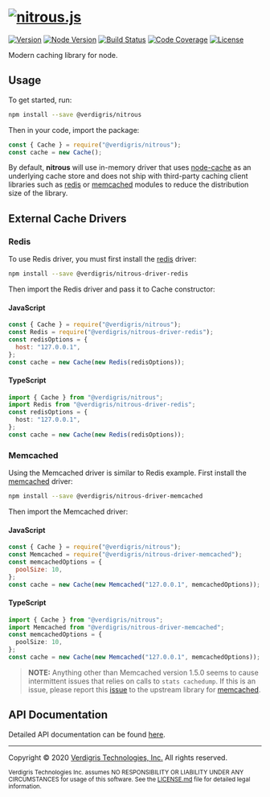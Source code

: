 # [![nitrous.js][nitrousjs]][nitrous-url]

[![Version][version-badge]][npm-url]
[![Node Version][node-badge]][node-url]
[![Build Status][build-status-badge]][github-workflows-url]
[![Code Coverage][codecov-badge]][codecov-url]
[![License][license-badge]](LICENSE.md)

Modern caching library for node.

## Usage

To get started, run:

```bash
npm install --save @verdigris/nitrous
```

Then in your code, import the package:

```javascript
const { Cache } = require("@verdigris/nitrous");
const cache = new Cache();
```

By default, **nitrous** will use in-memory driver that uses [node-cache][node-cache-url]
as an underlying cache store and does not ship with third-party caching client libraries
such as [redis][redis-url] or [memcached][memcached-url] modules to reduce the distribution
size of the library.

## External Cache Drivers

### Redis

To use Redis driver, you must first install the [redis][redis-driver-url]
driver:

```bash
npm install --save @verdigris/nitrous-driver-redis
```

Then import the Redis driver and pass it to Cache constructor:

#### JavaScript

```javascript
const { Cache } = require("@verdigris/nitrous");
const Redis = require("@verdigris/nitrous-driver-redis");
const redisOptions = {
  host: "127.0.0.1",
};
const cache = new Cache(new Redis(redisOptions));
```

#### TypeScript

```typescript
import { Cache } from "@verdigris/nitrous";
import Redis from "@verdigris/nitrous-driver-redis";
const redisOptions = {
  host: "127.0.0.1",
};
const cache = new Cache(new Redis(redisOptions));
```

### Memcached

Using the Memcached driver is similar to Redis example. First install the
[memcached][memcached-driver-url] driver:

```bash
npm install --save @verdigris/nitrous-driver-memcached
```

Then import the Memcached driver:

#### JavaScript

```javascript
const { Cache } = require("@verdigris/nitrous");
const Memcached = require("@verdigris/nitrous-driver-memcached");
const memcachedOptions = {
  poolSize: 10,
};
const cache = new Cache(new Memcached("127.0.0.1", memcachedOptions));
```

#### TypeScript

```typescript
import { Cache } from "@verdigris/nitrous";
import Memcached from "@verdigris/nitrous-driver-memcached";
const memcachedOptions = {
  poolSize: 10,
};
const cache = new Cache(new Memcached("127.0.0.1", memcachedOptions));
```

> **NOTE:** Anything other than Memcached version 1.5.0 seems to cause intermittent issues that
> relies on calls to `stats cachedump`. If this is an issue, please report this
> [issue][memcached-issue-url] to the upstream library for [memcached][memcached-url].

## API Documentation

Detailed API documentation can be found [here][nitrous-url].

---

Copyright © 2020 [Verdigris Technologies, Inc.][verdigris-url] All rights reserved.

<sub>Verdigris Technologies Inc. assumes NO RESPONSIBILITY OR LIABILITY UNDER ANY CIRCUMSTANCES
for usage of this software. See the [LICENSE.md](LICENSE.md) file for detailed legal
information.</sub>

[nitrous-url]: https://verdigristech.github.io/nitrous/
[nitrousjs]: https://verdigris.s3-us-west-2.amazonaws.com/nitrousjs.svg
[npm-url]: https://www.npmjs.com/package/@verdigris/nitrous?activeTab=versions
[version-badge]: https://img.shields.io/npm/v/@verdigris/nitrous?style=for-the-badge
[node-badge]: https://img.shields.io/node/v/@verdigris/nitrous?style=for-the-badge
[node-url]: https://nodejs.org/en/about/releases/
[build-status-badge]: https://img.shields.io/github/workflow/status/verdigristech/nitrous/Continuous%20Integration?logo=github&style=for-the-badge
[github-workflows-url]: https://github.com/VerdigrisTech/nitrous/actions
[codecov-badge]: https://img.shields.io/codecov/c/github/verdigristech/nitrous?logo=codecov&style=for-the-badge
[codecov-url]: https://codecov.io/gh/VerdigrisTech/nitrous
[license-badge]: https://img.shields.io/github/license/verdigristech/nitrous?style=for-the-badge
[verdigris-url]: https://verdigris.co
[node-cache-url]: https://www.npmjs.com/package/node-cache
[redis-url]: https://www.npmjs.com/package/redis
[redis-driver-url]: https://www.npmjs.com/package/@verdigris/nitrous-driver-redis
[memcached-url]: https://www.npmjs.com/package/memcached
[memcached-issue-url]: https://github.com/3rd-Eden/memcached/issues
[memcached-driver-url]: https://www.npmjs.com/package/@verdigris/nitrous-driver-memcached
